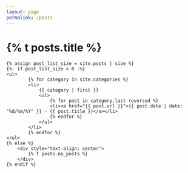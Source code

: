 ```yaml
---
layout: page
permalink: /posts
---
```

<div class="container">
    <h1>{% t posts.title %}</h1>

    {% assign post_list_size = site.posts | size %}
    {%- if post_list_size > 0 -%}
    <ul>
            {% for category in site.categories %}
            <li>
                {{ category | first }}
                <ul>
                    {% for post in category.last reversed %}
                    <li><a href="{{ post.url }}">{{ post.date | date: "%d/%m/%Y" }} - {{ post.title }}</a></li>
                    {% endfor %}
                </ul>
            </li>
            {% endfor %}
    </ul>
    {% else %}
        <div style="text-align: center">
            {% t posts.no_posts %}
        </div>
    {% endif %}
</div>